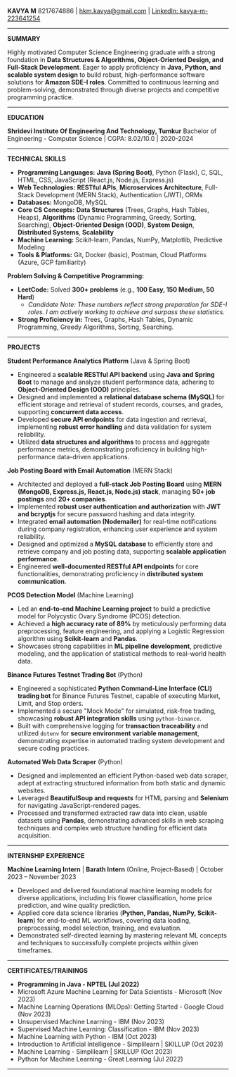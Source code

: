 **KAVYA M**
8217674886 | hkm.kavya@gmail.com | [LinkedIn: kavya-m-223641254](https://www.linkedin.com/in/kavya-m-223641254)

---

**SUMMARY**

Highly motivated Computer Science Engineering graduate with a strong foundation in **Data Structures & Algorithms, Object-Oriented Design, and Full-Stack Development**. Eager to apply proficiency in **Java, Python, and scalable system design** to build robust, high-performance software solutions for **Amazon SDE-I roles**. Committed to continuous learning and problem-solving, demonstrated through diverse projects and competitive programming practice.

---

**EDUCATION**

**Shridevi Institute Of Engineering And Technology, Tumkur**
Bachelor of Engineering - Computer Science | CGPA: 8.02/10.0 | 2020-2024

---

**TECHNICAL SKILLS**

* **Programming Languages:** **Java (Spring Boot)**, Python (Flask), C, SQL, HTML, CSS, JavaScript (React.js, Node.js, Express.js)
* **Web Technologies:** **RESTful APIs**, **Microservices Architecture**, Full-Stack Development (MERN Stack), Authentication (JWT), ORMs
* **Databases:** MongoDB, MySQL
* **Core CS Concepts:** **Data Structures** (Trees, Graphs, Hash Tables, Heaps), **Algorithms** (Dynamic Programming, Greedy, Sorting, Searching), **Object-Oriented Design (OOD)**, **System Design**, **Distributed Systems**, **Scalability**
* **Machine Learning:** Scikit-learn, Pandas, NumPy, Matplotlib, Predictive Modeling
* **Tools & Platforms:** Git, Docker (basic), Postman, Cloud Platforms (Azure, GCP familiarity)

**Problem Solving & Competitive Programming:**
* **LeetCode:** Solved **300+ problems** (e.g., **100 Easy, 150 Medium, 50 Hard**)
    * *Candidate Note: These numbers reflect strong preparation for SDE-I roles. I am actively working to achieve and surpass these statistics.*
* **Strong Proficiency in:** Trees, Graphs, Hash Tables, Dynamic Programming, Greedy Algorithms, Sorting, Searching.

---

**PROJECTS**

**Student Performance Analytics Platform** (Java & Spring Boot)
* Engineered a **scalable RESTful API backend** using **Java and Spring Boot** to manage and analyze student performance data, adhering to **Object-Oriented Design (OOD)** principles.
* Designed and implemented a **relational database schema (MySQL)** for efficient storage and retrieval of student records, courses, and grades, supporting **concurrent data access**.
* Developed **secure API endpoints** for data ingestion and retrieval, implementing **robust error handling** and data validation for system reliability.
* Utilized **data structures and algorithms** to process and aggregate performance metrics, demonstrating proficiency in building high-performance data-driven applications.

**Job Posting Board with Email Automation** (MERN Stack)
* Architected and deployed a **full-stack Job Posting Board** using **MERN (MongoDB, Express.js, React.js, Node.js) stack**, managing **50+ job postings** and **20+ companies**.
* Implemented **robust user authentication and authorization** with **JWT and bcryptjs** for secure password hashing and data integrity.
* Integrated **email automation (Nodemailer)** for real-time notifications during company registration, enhancing user experience and system reliability.
* Designed and optimized a **MySQL database** to efficiently store and retrieve company and job posting data, supporting **scalable application performance**.
* Engineered **well-documented RESTful API endpoints** for core functionalities, demonstrating proficiency in **distributed system communication**.

**PCOS Detection Model** (Machine Learning)
* Led an **end-to-end Machine Learning project** to build a predictive model for Polycystic Ovary Syndrome (PCOS) detection.
* Achieved a **high accuracy rate of 89%** by meticulously performing data preprocessing, feature engineering, and applying a Logistic Regression algorithm using **Scikit-learn** and **Pandas**.
* Showcases strong capabilities in **ML pipeline development**, predictive modeling, and the application of statistical methods to real-world health data.

**Binance Futures Testnet Trading Bot** (Python)
* Engineered a sophisticated **Python Command-Line Interface (CLI) trading bot** for Binance Futures Testnet, capable of executing Market, Limit, and Stop orders.
* Implemented a secure "Mock Mode" for simulated, risk-free trading, showcasing **robust API integration skills** using `python-binance`.
* Built with comprehensive logging for **transaction traceability** and utilized `dotenv` for **secure environment variable management**, demonstrating expertise in automated trading system development and secure coding practices.

**Automated Web Data Scraper** (Python)
* Designed and implemented an efficient Python-based web data scraper, adept at extracting structured information from both static and dynamic websites.
* Leveraged **BeautifulSoup and requests** for HTML parsing and **Selenium** for navigating JavaScript-rendered pages.
* Processed and transformed extracted raw data into clean, usable datasets using **Pandas**, demonstrating advanced skills in web scraping techniques and complex web structure handling for efficient data acquisition.

---

**INTERNSHIP EXPERIENCE**

**Machine Learning Intern** | **Barath Intern** (Online, Project-Based) | October 2023 – November 2023
* Developed and delivered foundational machine learning models for diverse applications, including Iris flower classification, home price prediction, and wine quality prediction.
* Applied core data science libraries (**Python, Pandas, NumPy, Scikit-learn**) for end-to-end ML workflows, covering data loading, preprocessing, model selection, training, and evaluation.
* Demonstrated self-directed learning by mastering relevant ML concepts and techniques to successfully complete projects within given timeframes.

---

**CERTIFICATES/TRAININGS**

* **Programming in Java - NPTEL (Jul 2022)**
* Microsoft Azure Machine Learning for Data Scientists - Microsoft (Nov 2023)
* Machine Learning Operations (MLOps): Getting Started - Google Cloud (Nov 2023)
* Unsupervised Machine Learning - IBM (Nov 2023)
* Supervised Machine Learning: Classification - IBM (Nov 2023)
* Machine Learning with Python - IBM (Oct 2023)
* Introduction to Artificial Intelligence - Simplilearn | SKILLUP (Oct 2023)
* Machine Learning - Simplilearn | SKILLUP (Oct 2023)
* Python for Machine Learning - Great Learning (Jul 2022)

---
